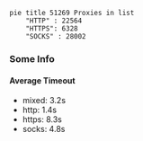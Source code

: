 
```mermaid
pie title 51269 Proxies in list
    "HTTP" : 22564
    "HTTPS": 6328
    "SOCKS" : 28002
```

### Some Info
#### Average Timeout

- mixed: 3.2s
- http: 1.4s
- https: 8.3s
- socks: 4.8s